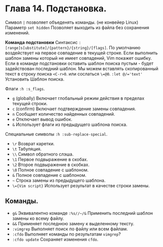 # Глава 14. Подстановка.
Символ `|` позволяет объеденять команды. (не конвейер Linux)
Параметр `set hidden` Позволяет выходить из файла без сохранения изменений.

__Команда подстановки__
Синтаксис `:[range]s[ubstitute]/{pattern}/{string}/[flags]`.
По умолчанию воздействует на первое совпадение в текущей строке.
Если выполнить шаблон замены который не имеет совпадений, Vim покажет ошибку.
Если в команде подстановки оставить шаблон поиска пустым - будет задействован последний шаблон.
Мы можем вставлять скопированный текст в строку поиска `<C-r>0`. или сослаться `\=@0`.
`:let @/='text'` Установить Шаблон поиска.

Флаги `:h :s_flags`.
- `g` (globally) Включает глобальный режим действия в пределах текущей строки.
- `c` (confirm) Включает подтверждение замены совпадения.
- `n` Сообщает количество найденных совпадений.
- `e` Отключает вывод ошибок.
- `&` Использует флаги из предыдущего шаблона поиска.
 
Специальные символы `:h :sub-replace-special`.
- `\r` Возврат каретки.
- `\t` Табуляция.
- `\\` Символ обратного слэша.
- `\1` Первое подвыражение в скобах.
- `\2` Второе подвыражение в скобках.
- `\0` Полное совпадение с шаблоном.
- `&` Полное совпадение с шаблоном.
- `~` Строка замены из предыдущего шаблона.
- `\={Vim script}` Использует результат в качестве строки замены.

## Команды.
- `g&` Эквивалентно команде `:%s//~/&` Применить последний шаблон замены ко всему файлу.
- `&&` Применяет последнюю замену к выделенному тексту.
- `:vimgrep` Выполняет поиск по файлу или всем файлам.
- `:cfdo` Выполняет команды по результатам `vimgrep`?
- `:cfdo update` Сохраняет изменения `cfdo`.
